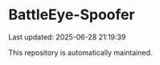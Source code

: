 # BattleEye-Spoofer

Last updated: 2025-06-28 21:19:39

This repository is automatically maintained.
